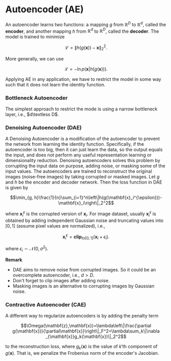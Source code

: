 
# Autoencoder (AE)
An autoencoder learns two functions: a mapping $`g`$ from $`\mathbb{R}^D`$ to $`\mathbb{R}^d`$, called the **encoder**, and another mapping $`h`$ from $\mathbb{R}^d$ to $`\mathbb{R}^D`$, called the **decoder**. The model is trained to minimize
```math
\mathcal{L}=\|h(g(\mathbf{x}))-\mathbf{x}\|_2^2.
```
More generally, we can use
```math
\mathcal{L}=-\ln p(\mathbf{x}|h(g(\mathbf{x}))).
```
Applying AE in any application, we have to restrict the model in some way such that it does not learn the identity function.

### Bottleneck Autoencoder
The simplest approach to restrict the mode is using a narrow bottleneck layer, i.e., $`d\textless D`$.


### Denoising Autoencoder (DAE)
A Denoising Autoencoder is a modification of the autoencoder to prevent the network from learning the identity function. Specifically, if the autoencoder is too big, then it can just learn the data, so the output equals the input, and does not perform any useful representation learning or dimensionality reduction. Denoising autoencoders solves this problem by corrupting the input data on purpose, adding noise, or masking some of the input values. The autoencoders are trained to reconstruct the original images (noise-free images) by taking corrupted or masked images.
Let $`g`$ and $`h`$ be the encoder and decoder network. Then the loss function in DAE is given by
```math
\min_{g, h}\frac{1}{n}\sum_{i=1}^n\left\|h(g(\mathbf{x}_i^{\epsilon}))-\mathbf{x}_i\right\|_2^2
```
where $`\mathbf{x}_i^{\epsilon}`$ is the corrupted version of $`\mathbf{x}_i`$. For image dataset, usually $`\mathbf{x}_i^{\epsilon}`$ is obtained by adding independent Gaussian noise and truncating values into $`[0,1]`$ (assume pixel values are normalized), i.e.,
```math
\mathbf{x}_{i}^{\epsilon}=\textbf{clip}_{to [0,1]}\left(\mathbf{x}_i+\epsilon_i\right).
```
where $\epsilon_i\sim\mathcal{N}(0,\sigma^2)$.


**Remark**
* DAE aims to remove noise from corrupted images. So it could be an overcomplete autoencoder, i.e., $`d>D`$.
* Don't forget to clip images after adding noise.
* Masking images is an alternative to corrupting images by Gaussian noise.


### Contractive Autoencoder (CAE)
A different way to regularize autoencoders is by adding the penalty term
```math
\Omega(\mathbf{z},\mathbf{x})=\lambda\left\|\frac{\partial 
g(\mathbf{x})}{\partial\mathbf{x}}\right\|_F^2=\lambda\sum_k\|\nabla
_{\mathbf{x}}g_k(\mathbf{x})\|_2^2
```
to the reconstruction loss, where $`g_{k}(\mathbf{x})`$ is the value of $`k'`$th component of $`g(\mathbf{x})`$. That is, we penalize the Frobenius norm of the encoder's Jacobian.



